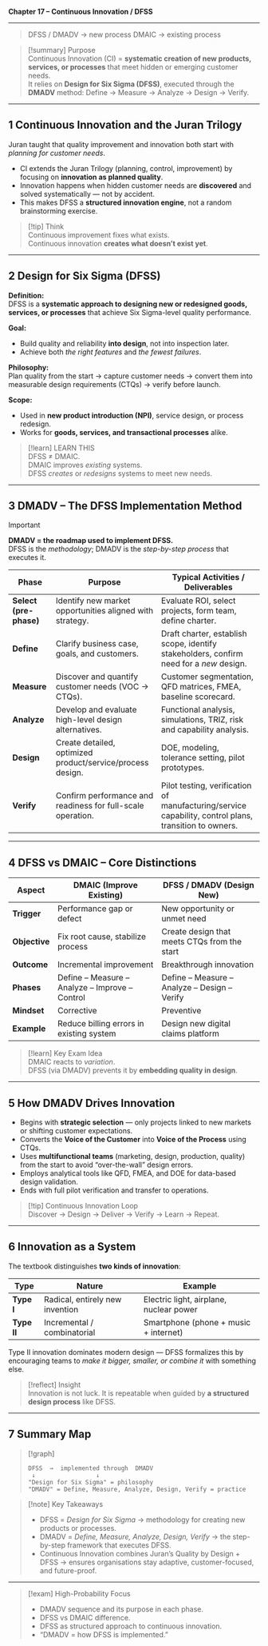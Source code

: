 **Chapter 17 – Continuous Innovation / DFSS**

---
> DFSS / DMADV → new process
> DMAIC → existing process

> [!summary] Purpose  
> Continuous Innovation (CI) = **systematic creation of new products, services, or processes** that meet hidden or emerging customer needs.  
> It relies on **Design for Six Sigma (DFSS)**, executed through the **DMADV** method: Define → Measure → Analyze → Design → Verify.

---

## 1  Continuous Innovation and the Juran Trilogy

Juran taught that quality improvement and innovation both start with *planning for customer needs*.

- CI extends the Juran Trilogy (planning, control, improvement) by focusing on **innovation as planned quality**.  
- Innovation happens when hidden customer needs are **discovered** and solved systematically — not by accident.  
- This makes DFSS a **structured innovation engine**, not a random brainstorming exercise.

> [!tip] Think  
> Continuous improvement fixes what exists.  
> Continuous innovation **creates what doesn’t exist yet**.

---

## 2  Design for Six Sigma (DFSS)

**Definition:**  
DFSS is a **systematic approach to designing new or redesigned goods, services, or processes** that achieve Six Sigma-level quality performance.

**Goal:**  
- Build quality and reliability **into design**, not into inspection later.  
- Achieve both *the right features* and *the fewest failures*.

**Philosophy:**  
Plan quality from the start → capture customer needs → convert them into measurable design requirements (CTQs) → verify before launch.

**Scope:**  
- Used in **new product introduction (NPI)**, service design, or process redesign.  
- Works for **goods, services, and transactional processes** alike.

> [!learn] LEARN THIS  
> DFSS ≠ DMAIC.  
> DMAIC improves *existing* systems.  
> DFSS *creates* or *redesigns* systems to meet new needs.

---

## 3  DMADV – The DFSS Implementation Method

> [!important]  
> **DMADV = the roadmap used to implement DFSS.**  
> DFSS is the *methodology*; DMADV is the *step-by-step process* that executes it.

| **Phase** | **Purpose** | **Typical Activities / Deliverables** |
|------------|-------------|----------------------------------------|
| **Select (pre-phase)** | Identify new market opportunities aligned with strategy. | Evaluate ROI, select projects, form team, define charter. |
| **Define** | Clarify business case, goals, and customers. | Draft charter, establish scope, identify stakeholders, confirm need for a *new* design. |
| **Measure** | Discover and quantify customer needs (VOC → CTQs). | Customer segmentation, QFD matrices, FMEA, baseline scorecard. |
| **Analyze** | Develop and evaluate high-level design alternatives. | Functional analysis, simulations, TRIZ, risk and capability analysis. |
| **Design** | Create detailed, optimized product/service/process design. | DOE, modeling, tolerance setting, pilot prototypes. |
| **Verify** | Confirm performance and readiness for full-scale operation. | Pilot testing, verification of manufacturing/service capability, control plans, transition to owners. |

---

## 4  DFSS vs DMAIC – Core Distinctions

| **Aspect** | **DMAIC (Improve Existing)** | **DFSS / DMADV (Design New)** |
|-------------|------------------------------|--------------------------------|
| **Trigger** | Performance gap or defect | New opportunity or unmet need |
| **Objective** | Fix root cause, stabilize process | Create design that meets CTQs from the start |
| **Outcome** | Incremental improvement | Breakthrough innovation |
| **Phases** | Define – Measure – Analyze – Improve – Control | Define – Measure – Analyze – Design – Verify |
| **Mindset** | Corrective | Preventive |
| **Example** | Reduce billing errors in existing system | Design new digital claims platform |

> [!learn] Key Exam Idea  
> DMAIC reacts to *variation*.  
> DFSS (via DMADV) prevents it by **embedding quality in design**.

---

## 5  How DMADV Drives Innovation

- Begins with **strategic selection** — only projects linked to new markets or shifting customer expectations.  
- Converts the **Voice of the Customer** into **Voice of the Process** using CTQs.  
- Uses **multifunctional teams** (marketing, design, production, quality) from the start to avoid “over-the-wall” design errors.  
- Employs analytical tools like QFD, FMEA, and DOE for data-based design validation.  
- Ends with full pilot verification and transfer to operations.

> [!tip] Continuous Innovation Loop  
> Discover → Design → Deliver → Verify → Learn → Repeat.

---

## 6  Innovation as a System

The textbook distinguishes **two kinds of innovation**:

| **Type** | **Nature** | **Example** |
|-----------|-------------|--------------|
| **Type I** | Radical, entirely new invention | Electric light, airplane, nuclear power |
| **Type II** | Incremental / combinatorial | Smartphone (phone + music + internet) |

Type II innovation dominates modern design — DFSS formalizes this by encouraging teams to *make it bigger, smaller, or combine it* with something else.

> [!reflect] Insight  
> Innovation is not luck. It is repeatable when guided by **a structured design process** like DFSS.

---

## 7  Summary Map

> [!graph]
> ```
> DFSS  →  implemented through  DMADV  
>  ↓                 ↓  
> "Design for Six Sigma" = philosophy  
> "DMADV" = Define, Measure, Analyze, Design, Verify = practice  
> ```

> [!note] Key Takeaways  
> - DFSS = *Design for Six Sigma* → methodology for creating new products or processes.  
> - DMADV = *Define, Measure, Analyze, Design, Verify* → the step-by-step framework that executes DFSS.  
> - Continuous Innovation combines Juran’s Quality by Design + DFSS → ensures organisations stay adaptive, customer-focused, and future-proof.

---

> [!exam] High-Probability Focus  
> - DMADV sequence and its purpose in each phase.  
> - DFSS vs DMAIC difference.  
> - DFSS as structured approach to continuous innovation.  
> - “DMADV = how DFSS is implemented.”
